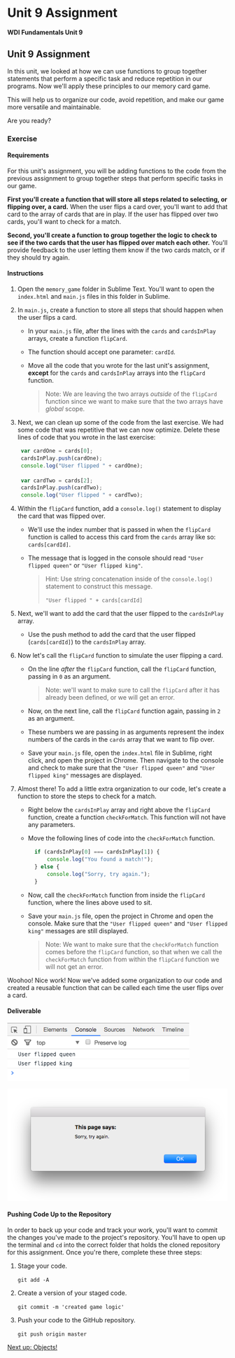 # Unit 9 Assignment

**WDI Fundamentals Unit 9**

## Unit 9 Assignment

In this unit, we looked at how we can use functions to group together statements that perform a specific task and reduce repetition in our programs. Now we'll apply these principles to our memory card game.

This will help us to organize our code, avoid repetition, and make our game more versatile and maintainable.

Are you ready?

### Exercise

#### Requirements

For this unit's assignment, you will be adding functions to the code from the previous assignment to group together steps that perform specific tasks in our game.

**First you'll create a function that will store all steps related to selecting, or flipping over, a card.** When the user flips a card over, you'll want to add that card to the array of cards that are in play. If the user has flipped over two cards, you'll want to check for a match.

**Second, you'll create a function to group together the logic to check to see if the two cards that the user has flipped over match each other.** You'll provide feedback to the user letting them know if the two cards match, or if they should try again.

#### Instructions

1. Open the `memory_game` folder in Sublime Text. You'll want to open the `index.html` and `main.js` files in this folder in Sublime.
2. In `main.js`, create a function to store all steps that should happen when the user flips a card.
   * In your `main.js` file, after the lines with the `cards` and `cardsInPlay` arrays, create a function `flipCard`.
   * The function should accept one parameter: `cardId`.
   * Move all the code that you wrote for the last unit's assignment, **except** for the `cards` and `cardsInPlay` arrays into the `flipCard` function.

     > Note: We are leaving the two arrays _outside_ of the `flipCard` function since we want to make sure that the two arrays have _global_ scope.
3. Next, we can clean up some of the code from the last exercise. We had some code that was repetitive that we can now optimize. Delete these lines of code that you wrote in the last exercise:

   ```javascript
    var cardOne = cards[0];
    cardsInPlay.push(cardOne);
    console.log("User flipped " + cardOne);

    var cardTwo = cards[2];
    cardsInPlay.push(cardTwo);
    console.log("User flipped " + cardTwo);
   ```

4. Within the `flipCard` function, add a `console.log()` statement to display the card that was flipped over.
   * We'll use the index number that is passed in when the `flipCard` function is called to access this card from the `cards` array like so: `cards[cardId]`.
   * The message that is logged in the console should read `"User flipped queen"` or `"User flipped king"`.

     > Hint: Use string concatenation inside of the `console.log()` statement to construct this message.
     >
     > `"User flipped " + cards[cardId]`
5. Next, we'll want to add the card that the user flipped to the `cardsInPlay` array.
   * Use the push method to add the card that the user flipped \(`cards[cardId]`\) to the `cardsInPlay` array.
6. Now let's call the `flipCard` function to simulate the user flipping a card.
   * On the line _after_ the `flipCard` function, call the `flipCard` function, passing in `0` as an argument.

     > Note: we'll want to make sure to call the `flipCard` after it has already been defined, or we will get an error.

   * Now, on the next line, call the `flipCard` function again, passing in `2` as an argument.
   * These numbers we are passing in as arguments represent the index numbers of the cards in the `cards` array that we want to flip over.
   * Save your `main.js` file, open the `index.html` file in Sublime, right click, and open the project in Chrome. Then navigate to the console and check to make sure that the `"User flipped queen"` and `"User flipped king"` messages are displayed.
7. Almost there! To add a little extra organization to our code, let's create a function to store the steps to check for a match.
   * Right below the `cardsInPlay` array and right above the `flipCard` function, create a function `checkForMatch`. This function will not have any parameters.
   * Move the following lines of code into the `checkForMatch` function.

     ```javascript
       if (cardsInPlay[0] === cardsInPlay[1]) {
           console.log("You found a match!");
       } else {
           console.log("Sorry, try again.");
       }
     ```

   * Now, call the `checkForMatch` function from inside the `flipCard` function, where the lines above used to sit.
   * Save your `main.js` file, open the project in Chrome and open the console. Make sure that the `"User flipped queen"` and `"User flipped king"` messages are still displayed.

     > Note: We want to make sure that the `checkForMatch` function comes before the `flipCard` function, so that when we call the `checkForMatch` function from within the `flipCard` function we will not get an error.

Woohoo! Nice work! Now we've added some organization to our code and created a reusable function that can be called each time the user flips over a card.

#### Deliverable

![](../.gitbook/assets/deliverable.png)

![](../.gitbook/assets/deliverable-2.png)

#### Pushing Code Up to the Repository

In order to back up your code and track your work, you'll want to commit the changes you've made to the project's repository. You'll have to open up the terminal and `cd` into the correct folder that holds the cloned repository for this assignment. Once you're there, complete these three steps:

1. Stage your code.

   `git add -A`

2. Create a version of your staged code.

   `git commit -m 'created game logic'`

3. Push your code to the GitHub repository.

   `git push origin master`

[Next up: Objects!](../objects-intro/)

